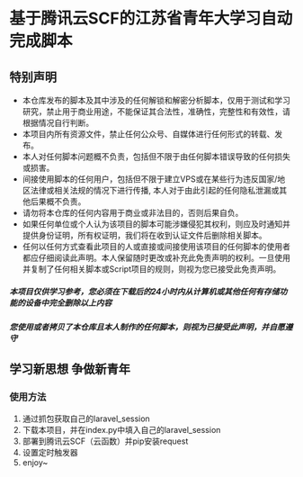 # 基于腾讯云SCF的江苏省青年大学习自动完成脚本
## 特别声明
* 本仓库发布的脚本及其中涉及的任何解锁和解密分析脚本，仅用于测试和学习研究，禁止用于商业用途，不能保证其合法性，准确性，完整性和有效性，请根据情况自行判断。
* 本项目内所有资源文件，禁止任何公众号、自媒体进行任何形式的转载、发布。
* 本人对任何脚本问题概不负责，包括但不限于由任何脚本错误导致的任何损失或损害。
* 间接使用脚本的任何用户，包括但不限于建立VPS或在某些行为违反国家/地区法律或相关法规的情况下进行传播, 本人对于由此引起的任何隐私泄漏或其他后果概不负责。
* 请勿将本仓库的任何内容用于商业或非法目的，否则后果自负。
* 如果任何单位或个人认为该项目的脚本可能涉嫌侵犯其权利，则应及时通知并提供身份证明，所有权证明，我们将在收到认证文件后删除相关脚本。
* 任何以任何方式查看此项目的人或直接或间接使用该项目的任何脚本的使用者都应仔细阅读此声明。本人保留随时更改或补充此免责声明的权利。一旦使用并复制了任何相关脚本或Script项目的规则，则视为您已接受此免责声明。
##### 本项目仅供学习参考，您必须在下载后的24小时内从计算机或其他任何有存储功能的设备中完全删除以上内容
##### 您使用或者拷贝了本仓库且本人制作的任何脚本，则视为已接受此声明，并自愿遵守

## 学习新思想 争做新青年 
### 使用方法
1. 通过抓包获取自己的laravel_session
2. 下载本项目，并在index.py中填入自己的laravel_session
3. 部署到腾讯云SCF（云函数）并pip安装request
4. 设置定时触发器
5. enjoy~